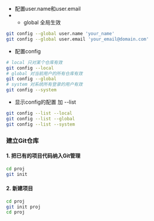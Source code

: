 
- 配置user.name和user.email
- - global 全局生效
```bash
git config --global user.name 'your_name'
git config --global user.email 'your_email@domain.com'
```

- 配置config
```bash
# local 只对某个仓库有效
git config --local
# global 对当前用户的所有仓库有效
git config --global
# system 对系统所有登录的用户有效
git config --system
```

- 显示config的配置 加 --list
```bash
git config --list --local
git config --list --global
git config --list --system
```

### 建立Git仓库

#### 1. 把已有的项目代码纳入Git管理
```bash
cd proj
git init
```

#### 2. 新建项目
```bash
cd proj
git init proj
cd proj
```

### 